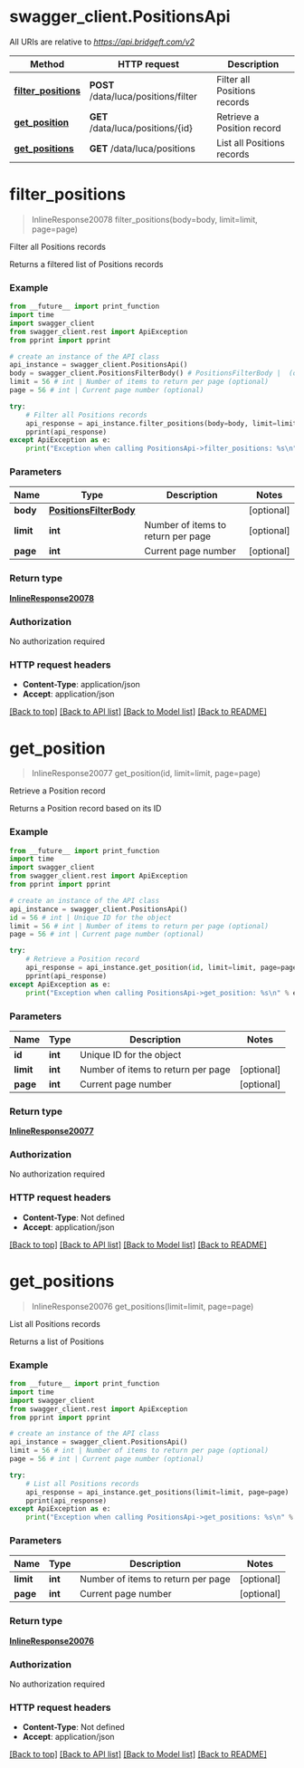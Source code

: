 # swagger_client.PositionsApi

All URIs are relative to *https://api.bridgeft.com/v2*

Method | HTTP request | Description
------------- | ------------- | -------------
[**filter_positions**](PositionsApi.md#filter_positions) | **POST** /data/luca/positions/filter | Filter all Positions records
[**get_position**](PositionsApi.md#get_position) | **GET** /data/luca/positions/{id} | Retrieve a Position record
[**get_positions**](PositionsApi.md#get_positions) | **GET** /data/luca/positions | List all Positions records

# **filter_positions**
> InlineResponse20078 filter_positions(body=body, limit=limit, page=page)

Filter all Positions records

Returns a filtered list of Positions records

### Example
```python
from __future__ import print_function
import time
import swagger_client
from swagger_client.rest import ApiException
from pprint import pprint

# create an instance of the API class
api_instance = swagger_client.PositionsApi()
body = swagger_client.PositionsFilterBody() # PositionsFilterBody |  (optional)
limit = 56 # int | Number of items to return per page (optional)
page = 56 # int | Current page number (optional)

try:
    # Filter all Positions records
    api_response = api_instance.filter_positions(body=body, limit=limit, page=page)
    pprint(api_response)
except ApiException as e:
    print("Exception when calling PositionsApi->filter_positions: %s\n" % e)
```

### Parameters

Name | Type | Description  | Notes
------------- | ------------- | ------------- | -------------
 **body** | [**PositionsFilterBody**](PositionsFilterBody.md)|  | [optional] 
 **limit** | **int**| Number of items to return per page | [optional] 
 **page** | **int**| Current page number | [optional] 

### Return type

[**InlineResponse20078**](InlineResponse20078.md)

### Authorization

No authorization required

### HTTP request headers

 - **Content-Type**: application/json
 - **Accept**: application/json

[[Back to top]](#) [[Back to API list]](../README.md#documentation-for-api-endpoints) [[Back to Model list]](../README.md#documentation-for-models) [[Back to README]](../README.md)

# **get_position**
> InlineResponse20077 get_position(id, limit=limit, page=page)

Retrieve a Position record

Returns a Position record based on its ID

### Example
```python
from __future__ import print_function
import time
import swagger_client
from swagger_client.rest import ApiException
from pprint import pprint

# create an instance of the API class
api_instance = swagger_client.PositionsApi()
id = 56 # int | Unique ID for the object
limit = 56 # int | Number of items to return per page (optional)
page = 56 # int | Current page number (optional)

try:
    # Retrieve a Position record
    api_response = api_instance.get_position(id, limit=limit, page=page)
    pprint(api_response)
except ApiException as e:
    print("Exception when calling PositionsApi->get_position: %s\n" % e)
```

### Parameters

Name | Type | Description  | Notes
------------- | ------------- | ------------- | -------------
 **id** | **int**| Unique ID for the object | 
 **limit** | **int**| Number of items to return per page | [optional] 
 **page** | **int**| Current page number | [optional] 

### Return type

[**InlineResponse20077**](InlineResponse20077.md)

### Authorization

No authorization required

### HTTP request headers

 - **Content-Type**: Not defined
 - **Accept**: application/json

[[Back to top]](#) [[Back to API list]](../README.md#documentation-for-api-endpoints) [[Back to Model list]](../README.md#documentation-for-models) [[Back to README]](../README.md)

# **get_positions**
> InlineResponse20076 get_positions(limit=limit, page=page)

List all Positions records

Returns a list of Positions

### Example
```python
from __future__ import print_function
import time
import swagger_client
from swagger_client.rest import ApiException
from pprint import pprint

# create an instance of the API class
api_instance = swagger_client.PositionsApi()
limit = 56 # int | Number of items to return per page (optional)
page = 56 # int | Current page number (optional)

try:
    # List all Positions records
    api_response = api_instance.get_positions(limit=limit, page=page)
    pprint(api_response)
except ApiException as e:
    print("Exception when calling PositionsApi->get_positions: %s\n" % e)
```

### Parameters

Name | Type | Description  | Notes
------------- | ------------- | ------------- | -------------
 **limit** | **int**| Number of items to return per page | [optional] 
 **page** | **int**| Current page number | [optional] 

### Return type

[**InlineResponse20076**](InlineResponse20076.md)

### Authorization

No authorization required

### HTTP request headers

 - **Content-Type**: Not defined
 - **Accept**: application/json

[[Back to top]](#) [[Back to API list]](../README.md#documentation-for-api-endpoints) [[Back to Model list]](../README.md#documentation-for-models) [[Back to README]](../README.md)


